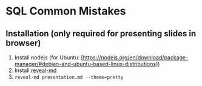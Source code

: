﻿# SQL Common Mistakes

## Installation (only required for presenting slides in browser)

1. Install nodejs (for Ubuntu: [https://nodejs.org/en/download/package-manager/#debian-and-ubuntu-based-linux-distributions])
2. Install [reveal-md](https://github.com/webpro/reveal-md)
3. `reveal-md presentation.md --theme=pretty`
